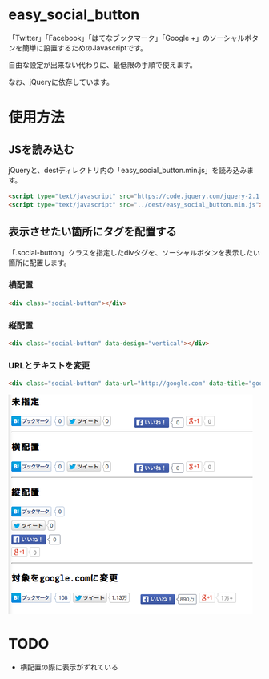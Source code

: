 # easy_social_button

「Twitter」「Facebook」「はてなブックマーク」「Google +」のソーシャルボタンを簡単に設置するためのJavascriptです。

自由な設定が出来ない代わりに、最低限の手順で使えます。

なお、jQueryに依存しています。

# 使用方法

## JSを読み込む

jQueryと、destディレクトリ内の「easy_social_button.min.js」を読み込みます。

```html
<script type="text/javascript" src="https://code.jquery.com/jquery-2.1.1.min.js"></script>
<script type="text/javascript" src="../dest/easy_social_button.min.js"></script>
```

## 表示させたい箇所にタグを配置する

「.social-button」クラスを指定したdivタグを、ソーシャルボタンを表示したい箇所に配置します。

### 横配置

```html
<div class="social-button"></div>
```

### 縦配置

```html
<div class="social-button" data-design="vertical"></div>
```

### URLとテキストを変更

```html
<div class="social-button" data-url="http://google.com" data-title="google.com"></div>
```

![](demo.png)

# TODO

- 横配置の際に表示がずれている
